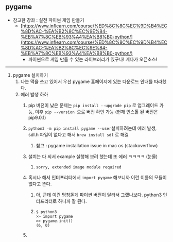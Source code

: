 ## pygame

* 참고한 강좌 : 실전 파이썬 게임 만들기
  * [https://www.inflearn.com/course/%ED%8C%8C%EC%9D%B4%EC%8D%AC-%EA%B2%8C%EC%9E%84-%EB%A7%8C%EB%93%A4%EA%B8%B0-python/](https://www.inflearn.com/course/%ED%8C%8C%EC%9D%B4%EC%8D%AC-%EA%B2%8C%EC%9E%84-%EB%A7%8C%EB%93%A4%EA%B8%B0-python/)
    * 파이썬으로 게임 만들 수 있는 라이브러리가 있구나! 게다가 오픈소스! 

---

1. pygame 설치하기
   1. 나는 맥을 쓰고 있어서 우선 pygame 홈페이지에 있는 다운로드 안내를 따라했다.
   2. 에러 발생 하하
      1. pip 버전이 낮은 문제는 `pip install --upgrade pip` 로 업그레이드 가능, 이후 `pip --version `으로 버전 확인 가능 \(현재 인스톨 된 버전은 pip9.0.1\)

      2. `python3 -m pip install pygame --user`설치하려는데 에러 발생, sdl.h 파일이 없다고 해서 `brew install sdl` 로 해결

         1. 참고 : pygame installation issue in mac os \(stackoverflow\)

      3. 설치는 다 되서 example 실행해 보려 했는데 또 에러 ㅋㅋㅋㅋ \(눈물\) 

         1. `sorry, extended image module required`

      4. 혹시나 해서 인터프리터에서 `import pygame` 해보니까 이런 이름의 모듈이 없다고 뜬다.

         1.  아, 근데 이건 멍청돋게 파이썬 버전이 달라서 그랬나보다. python3 인터프리터로 하니까 잘 된다. 

         2. ```shell
            $ python3
            >> import pygame
            >> pygame.init()
            (6, 0)
            ```

      5. 



